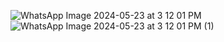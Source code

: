 ![WhatsApp Image 2024-05-23 at 3 12 01 PM](https://github.com/omar20alaa/ComposeUsersList/assets/33086068/f4e9a6e8-2e27-41e3-8ff1-73bd4091c886)
![WhatsApp Image 2024-05-23 at 3 12 01 PM (1)](https://github.com/omar20alaa/ComposeUsersList/assets/33086068/bb5584dc-8ee2-4d42-8341-37d116ff4bba)
